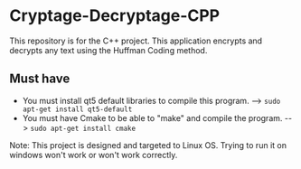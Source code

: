 # Cryptage-Decryptage-CPP #
This repository is for the C++ project. This application encrypts and decrypts any text using the Huffman Coding method.

## Must have ##
- You must install qt5 default libraries to compile this program.
    --> ``` sudo apt-get install qt5-default ```
- You must have Cmake to be able to "make" and compile the program.
    --> ``` sudo apt-get install cmake ```

Note: This project is designed and targeted to Linux OS. Trying to run it on windows won't work or won't work correctly.
